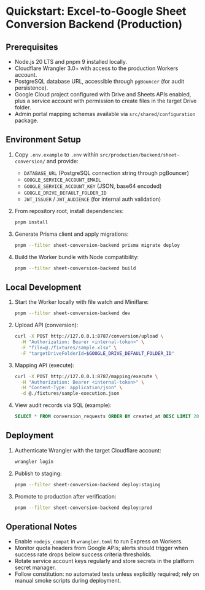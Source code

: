 # Quickstart: Excel-to-Google Sheet Conversion Backend (Production)

## Prerequisites

- Node.js 20 LTS and pnpm 9 installed locally.
- Cloudflare Wrangler 3.0+ with access to the production Workers account.
- PostgreSQL database URL, accessible through `pgBouncer` (for audit persistence).
- Google Cloud project configured with Drive and Sheets APIs enabled, plus a service account with permission to create files in the target Drive folder.
- Admin portal mapping schemas available via `src/shared/configuration` package.

## Environment Setup

1. Copy `.env.example` to `.env` within `src/production/backend/sheet-conversion/` and provide:
   - `DATABASE_URL` (PostgreSQL connection string through pgBouncer)
   - `GOOGLE_SERVICE_ACCOUNT_EMAIL`
   - `GOOGLE_SERVICE_ACCOUNT_KEY` (JSON, base64 encoded)
   - `GOOGLE_DRIVE_DEFAULT_FOLDER_ID`
   - `JWT_ISSUER` / `JWT_AUDIENCE` (for internal auth validation)
2. From repository root, install dependencies:

   ```bash
   pnpm install
   ```

3. Generate Prisma client and apply migrations:

   ```bash
   pnpm --filter sheet-conversion-backend prisma migrate deploy
   ```

4. Build the Worker bundle with Node compatibility:

   ```bash
   pnpm --filter sheet-conversion-backend build
   ```

## Local Development

1. Start the Worker locally with file watch and Miniflare:

   ```bash
   pnpm --filter sheet-conversion-backend dev
   ```

2. Upload API (conversion):

   ```bash
   curl -X POST http://127.0.0.1:8787/conversion/upload \
     -H "Authorization: Bearer <internal-token>" \
     -F "file=@./fixtures/sample.xlsx" \
     -F "targetDriveFolderId=$GOOGLE_DRIVE_DEFAULT_FOLDER_ID"
   ```

3. Mapping API (execute):

   ```bash
   curl -X POST http://127.0.0.1:8787/mapping/execute \
     -H "Authorization: Bearer <internal-token>" \
     -H "Content-Type: application/json" \
     -d @./fixtures/sample-execution.json
   ```

4. View audit records via SQL (example):

   ```sql
   SELECT * FROM conversion_requests ORDER BY created_at DESC LIMIT 20;
   ```

## Deployment

1. Authenticate Wrangler with the target Cloudflare account:

   ```bash
   wrangler login
   ```

2. Publish to staging:

   ```bash
   pnpm --filter sheet-conversion-backend deploy:staging
   ```

3. Promote to production after verification:

   ```bash
   pnpm --filter sheet-conversion-backend deploy:prod
   ```

## Operational Notes

- Enable `nodejs_compat` in `wrangler.toml` to run Express on Workers.
- Monitor quota headers from Google APIs; alerts should trigger when success rate drops below success criteria thresholds.
- Rotate service account keys regularly and store secrets in the platform secret manager.
- Follow constitution: no automated tests unless explicitly required; rely on manual smoke scripts during deployment.

